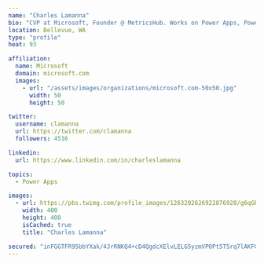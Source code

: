 ```yaml
---
name: "Charles Lamanna"
bio: "CVP at Microsoft, Founder @ MetricsHub. Works on Power Apps, Power Automate, Power Virtual Agent, Common Data Service and Dynamics 365."
location: Bellevue, WA
type: "profile"
heat: 93

affiliation:
  name: Microsoft
  domain: microsoft.com
  images:
    - url: "/assets/images/organizations/microsoft.com-50x50.jpg"
      width: 50
      height: 50

twitter:
  username: clamanna
  url: https://twitter.com/clamanna
  followers: 4516

linkedin:
  url: https://www.linkedin.com/in/charleslamanna

topics:
  - Power Apps

images:
  - url: https://pbs.twimg.com/profile_images/1263202626922876928/g6qGbHZ-_400x400.jpg
    width: 400
    height: 400
    isCached: true
    title: "Charles Lamanna"

secured: "inFGGTFR95bbYXak/4JrRNKQ4+cD4QgdcXElvLELG5yzmVPOPt5T5rq7lAKFGQRwjtFxamqZwzKtrYDn9NwEhCrxhnzLBtF86E48BtznERDHPAW34KY86td+SJMktZNzYEAMR0vh9kwDNzCsnKBFqrEoa+zhFkEo+sFUSd/VRTWBa0/CISOUuhjNeD6IPhWURu3R4YjYjmA0xOyg7TOhdB/yWDNXJt6ppYDWNRczULCW4y531h8Uy1AR4La848dKiqUOJYSseS0GuUhFBnf9ram9vUDNltSQZ/hZGwt4Jvqbkxbb1G2m6yWdwsj9CtRgdwosXa4nqRz+z9bAiyZBWDQNNvnWpihAeEAf9fHy9R876WTzLTsumk8/VSQ5eHg0NiQRs0i/iL7B3tlcgVm+82p0KTZ9ViVESNbXeBP2XmE=;7/qUAjK0DYQGD9br/g2S8A=="
---
```


